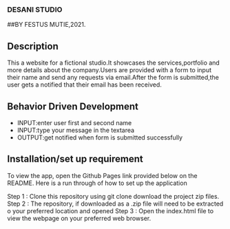 ### DESANI STUDIO
##BY FESTUS MUTIE,2021.
## Description
This a website for a fictional studio.It showcases the services,portfolio and more details about the company.Users are provided with a form to input their name and send any requests via email.After the form is submitted,the user gets a notified that their email has been received.
## Behavior Driven Development
* INPUT:enter user first and second name
* INPUT:type your message in the textarea
* OUTPUT:get notified when form is submitted successfully
## Installation/set up requirement
To view the app, open the Github Pages link provided below on the README. Here is a run through of how to set up the application

Step 1 : Clone this repository using git clone  download the project zip files. Step 2 : The repository, if downloaded as a .zip file will need to be extracted o your preferred location and opened Step 3 : Open the index.html file to view the webpage on your preferred web browser.

